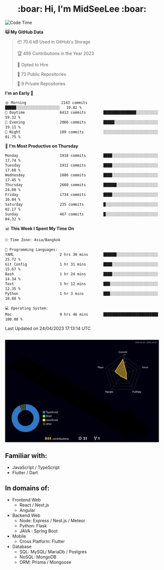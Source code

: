 <h1 align="center"> :boar: Hi, I'm MidSeeLee :boar:</h1>
 
<!--START_SECTION:waka-->
![Code Time](http://img.shields.io/badge/Code%20Time-548%20hrs%2048%20mins-blue)

**🐱 My GitHub Data** 

> 📦 70.6 kB Used in GitHub's Storage 
 > 
> 🏆 495 Contributions in the Year 2023
 > 
> 💼 Opted to Hire
 > 
> 📜 73 Public Repositories 
 > 
> 🔑 9 Private Repositories 
 > 
**I'm an Early 🐤** 

```text
🌞 Morning                2143 commits        █████░░░░░░░░░░░░░░░░░░░░   19.82 % 
🌆 Daytime                6413 commits        ███████████████░░░░░░░░░░   59.32 % 
🌃 Evening                2066 commits        █████░░░░░░░░░░░░░░░░░░░░   19.11 % 
🌙 Night                  189 commits         ░░░░░░░░░░░░░░░░░░░░░░░░░   01.75 % 
```
📅 **I'm Most Productive on Thursday** 

```text
Monday                   1918 commits        ████░░░░░░░░░░░░░░░░░░░░░   17.74 % 
Tuesday                  1911 commits        ████░░░░░░░░░░░░░░░░░░░░░   17.68 % 
Wednesday                1886 commits        ████░░░░░░░░░░░░░░░░░░░░░   17.45 % 
Thursday                 2660 commits        ██████░░░░░░░░░░░░░░░░░░░   24.60 % 
Friday                   1734 commits        ████░░░░░░░░░░░░░░░░░░░░░   16.04 % 
Saturday                 235 commits         █░░░░░░░░░░░░░░░░░░░░░░░░   02.17 % 
Sunday                   467 commits         █░░░░░░░░░░░░░░░░░░░░░░░░   04.32 % 
```


📊 **This Week I Spent My Time On** 

```text
🕑︎ Time Zone: Asia/Bangkok

💬 Programming Languages: 
YAML                     2 hrs 30 mins       ██████░░░░░░░░░░░░░░░░░░░   25.72 % 
Git Config               1 hr 31 mins        ████░░░░░░░░░░░░░░░░░░░░░   15.67 % 
Bash                     1 hr 24 mins        ████░░░░░░░░░░░░░░░░░░░░░   14.34 % 
Text                     1 hr 12 mins        ███░░░░░░░░░░░░░░░░░░░░░░   12.35 % 
Python                   1 hr 3 mins         ███░░░░░░░░░░░░░░░░░░░░░░   10.88 % 

💻 Operating System: 
Mac                      9 hrs 46 mins       █████████████████████████   100.00 % 
```


 Last Updated on 24/04/2023 17:13:14 UTC
<!--END_SECTION:waka-->

##

![](./profile-3d-contrib/profile-night-rainbow.svg)

## Familiar with:
- JavaScript / TypeScript
- Flutter / Dart

## In domains of:
- Frontend Web
  - React / Next.js
  - Angular
- Backend Web
  - Node: Express / Nest.js / Meteor
  - Python: Flask
  - JAVA : Spring Boot
- Mobile
  - Cross Platform: Flutter
- Database
  - SQL: MySQL/ MariaDb / Postgres
  - NoSQL: MongoDB
  - ORM: Prisma / Mongoose
